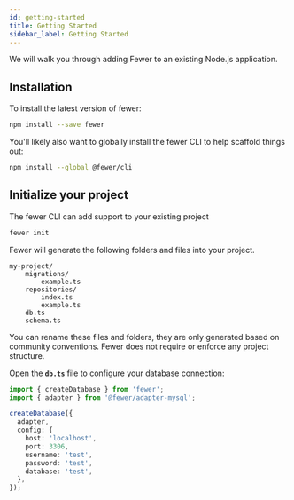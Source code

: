 ```yaml
---
id: getting-started
title: Getting Started
sidebar_label: Getting Started
---
```


We will walk you through adding Fewer to an existing Node.js application.

## Installation

To install the latest version of fewer:

```bash
npm install --save fewer
```

You'll likely also want to globally install the fewer CLI to help scaffold things out:

```bash
npm install --global @fewer/cli
```

## Initialize your project

The fewer CLI can add support to your existing project

```bash
fewer init
```

Fewer will generate the following folders and files into your project.

```
my-project/
    migrations/
        example.ts
    repositories/
        index.ts
        example.ts
    db.ts
    schema.ts
```

You can rename these files and folders, they are only generated based on community conventions. Fewer does not require or enforce any project structure.

Open the **`db.ts`** file to configure your database connection:

```ts
import { createDatabase } from 'fewer';
import { adapter } from '@fewer/adapter-mysql';

createDatabase({
  adapter,
  config: {
    host: 'localhost',
    port: 3306,
    username: 'test',
    password: 'test',
    database: 'test',
  },
});
```

